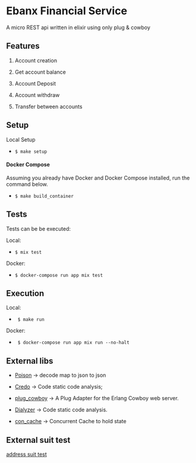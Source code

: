 
  
  
  

# Ebanx Financial Service
A micro REST api written in elixir using only plug & cowboy


## Features

1. Account creation

2. Get account balance

3. Account Deposit

5. Account withdraw

7. Transfer between accounts
  

  
## Setup



Local Setup

  

  

-  ```$ make setup```

  

  

#### Docker Compose

  

  

Assuming you already have Docker and Docker Compose installed, run the command below.

  

  

-  ```$ make build_container```

  

  

## Tests

  

  

Tests can be be executed:

  

  

Local:

  

  

-  ```$ mix test```

  

  

Docker:

  

-  ```$ docker-compose run app mix test```

  

  

## Execution

  

Local:

  

-  ``` $ make run```

  

  

Docker:

  

-  ``` $ docker-compose run app mix run --no-halt```
  

## External libs

- [Poison](https://github.com/devinus/poison) -> decode map to json to json
  

- [Credo](https://github.com/rrrene/credo) -> Code static code analysis;

- [plug_cowboy](https://github.com/elixir-plug/plug_cowboy) -> A Plug Adapter for the Erlang Cowboy web server.

- [Dialyzer](https://github.com/jeremyjh/dialyxir) -> Code static code analysis.
 
- [con_cache](https://github.com/sasa1977/con_cache) -> Concurrent Cache to hold state


## External suit test
[address suit test](https://ipkiss.pragmazero.com/test?url=http%3A%2F%2Ffa52-2804-29b8-517d-2d8-3bed-407b-d8b1-b666.ngrok.io&script=--%0D%0A%23+Reset+state+before+starting+tests%0D%0A%0D%0APOST+%2Freset%0D%0A%0D%0A200+OK%0D%0A%0D%0A%0D%0A--%0D%0A%23+Get+balance+for+non-existing+account%0D%0A%0D%0AGET+%2Fbalance%3Faccount_id%3D1234%0D%0A%0D%0A404+0%0D%0A%0D%0A%0D%0A--%0D%0A%23+Create+account+with+initial+balance%0D%0A%0D%0APOST+%2Fevent+%7B%22type%22%3A%22deposit%22%2C+%22destination%22%3A%22100%22%2C+%22amount%22%3A10%7D%0D%0A%0D%0A201+%7B%22destination%22%3A+%7B%22id%22%3A%22100%22%2C+%22balance%22%3A10%7D%7D%0D%0A%0D%0A%0D%0A--%0D%0A%23+Deposit+into+existing+account%0D%0A%0D%0APOST+%2Fevent+%7B%22type%22%3A%22deposit%22%2C+%22destination%22%3A%22100%22%2C+%22amount%22%3A10%7D%0D%0A%0D%0A201+%7B%22destination%22%3A+%7B%22id%22%3A%22100%22%2C+%22balance%22%3A20%7D%7D%0D%0A%0D%0A%0D%0A--%0D%0A%23+Get+balance+for+existing+account%0D%0A%0D%0AGET+%2Fbalance%3Faccount_id%3D100%0D%0A%0D%0A200+20%0D%0A%0D%0A--%0D%0A%23+Withdraw+from+non-existing+account%0D%0A%0D%0APOST+%2Fevent+%7B%22type%22%3A%22withdraw%22%2C+%22origin%22%3A%22200%22%2C+%22amount%22%3A10%7D%0D%0A%0D%0A404+0%0D%0A%0D%0A--%0D%0A%23+Withdraw+from+existing+account%0D%0A%0D%0APOST+%2Fevent+%7B%22type%22%3A%22withdraw%22%2C+%22origin%22%3A%22100%22%2C+%22amount%22%3A5%7D%0D%0A%0D%0A201+%7B%22origin%22%3A+%7B%22id%22%3A%22100%22%2C+%22balance%22%3A15%7D%7D%0D%0A%0D%0A--%0D%0A%23+Transfer+from+existing+account%0D%0A%0D%0APOST+%2Fevent+%7B%22type%22%3A%22transfer%22%2C+%22origin%22%3A%22100%22%2C+%22amount%22%3A15%2C+%22destination%22%3A%22300%22%7D%0D%0A%0D%0A201+%7B%22origin%22%3A+%7B%22id%22%3A%22100%22%2C+%22balance%22%3A0%7D%2C+%22destination%22%3A+%7B%22id%22%3A%22300%22%2C+%22balance%22%3A15%7D%7D%0D%0A%0D%0A--%0D%0A%23+Transfer+from+non-existing+account%0D%0A%0D%0APOST+%2Fevent+%7B%22type%22%3A%22transfer%22%2C+%22origin%22%3A%22200%22%2C+%22amount%22%3A15%2C+%22destination%22%3A%22300%22%7D%0D%0A%0D%0A404+0%0D%0A%0D%0A)
